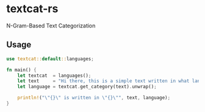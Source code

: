 # textcat-rs
N-Gram-Based Text Categorization


## Usage

```rust
use textcat::default::languages;

fn main() {
    let textcat  = languages();
    let text     = "Hi there, this is a simple text written in what language?";
    let language = textcat.get_category(text).unwrap();

    println!("\"{}\" is written in \"{}\"", text, language);
}
```
